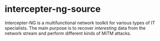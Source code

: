 # intercepter-ng-source
 Intercepter-NG is a multifunctional network toolkit for various types of IT specialists. The main purpose is to recover *interesting* data from the network stream and perform different kinds of MiTM attacks. 
